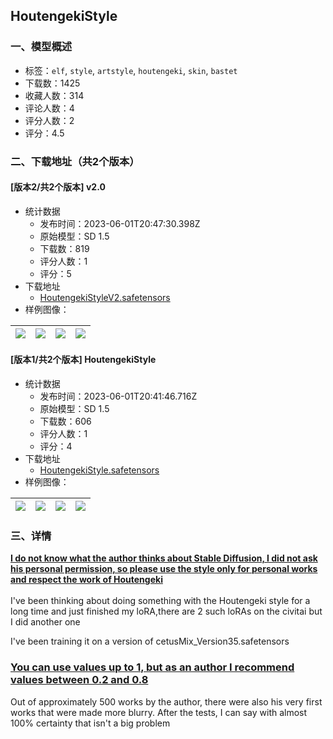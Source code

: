 ## HoutengekiStyle
### 一、模型概述

- 标签：`elf`, `style`, `artstyle`, `houtengeki`, `skin`, `bastet`
- 下载数：1425
- 收藏人数：314
- 评论人数：4
- 评分人数：2
- 评分：4.5

### 二、下载地址（共2个版本）

#### [版本2/共2个版本] v2.0

- 统计数据
  - 发布时间：2023-06-01T20:47:30.398Z
  - 原始模型：SD 1.5
  - 下载数：819
  - 评分人数：1
  - 评分：5
- 下载地址
  - [HoutengekiStyleV2.safetensors](https://civitai.com/api/download/models/87254)
- 样例图像：

| <img src="https://image.civitai.com/xG1nkqKTMzGDvpLrqFT7WA/3b2f2357-470e-4704-8080-04226b9e48c6/width=450/997621.jpeg" /> | <img src="https://image.civitai.com/xG1nkqKTMzGDvpLrqFT7WA/836961d7-9df9-4550-8e54-404c5f1ac0eb/width=450/997623.jpeg" /> | <img src="https://image.civitai.com/xG1nkqKTMzGDvpLrqFT7WA/ea576c9d-1458-4e24-974b-afb2885ccf15/width=450/997625.jpeg" /> | <img src="https://image.civitai.com/xG1nkqKTMzGDvpLrqFT7WA/e34d683e-b389-4fe2-a393-bfa46383ac2f/width=450/997622.jpeg" /> |
| ---- | ---- | ---- | ---- |

#### [版本1/共2个版本] HoutengekiStyle

- 统计数据
  - 发布时间：2023-06-01T20:41:46.716Z
  - 原始模型：SD 1.5
  - 下载数：606
  - 评分人数：1
  - 评分：4
- 下载地址
  - [HoutengekiStyle.safetensors](https://civitai.com/api/download/models/32073)
- 样例图像：

| <img src="https://image.civitai.com/xG1nkqKTMzGDvpLrqFT7WA/69dff1c3-30ec-4cab-7fb6-4c73b8ac1000/width=450/364988.jpeg" /> | <img src="https://image.civitai.com/xG1nkqKTMzGDvpLrqFT7WA/1b8a31ff-f24a-40ba-2059-a8233cad3800/width=450/365007.jpeg" /> | <img src="https://image.civitai.com/xG1nkqKTMzGDvpLrqFT7WA/a2422ae8-cb0a-47dd-6a80-03fa392b4100/width=450/365006.jpeg" /> | <img src="https://image.civitai.com/xG1nkqKTMzGDvpLrqFT7WA/3536da23-0f84-4634-b6c2-1fbcd88ce800/width=450/365005.jpeg" /> |
| ---- | ---- | ---- | ---- |


### 三、详情
<p><strong><u>I do not know what the author thinks about Stable Diffusion, I did not ask his personal permission, so please use the style only for personal works and respect the work of Houtengeki</u></strong><br /><br />I've been thinking about doing something with the Houtengeki style for a long time and just finished my loRA,there are 2 such loRAs on the civitai but I did another one</p><p></p><p>I've been training it on a version of cetusMix_Version35.safetensors </p><h3><u>You can use values up to 1, but as an author I recommend values between 0.2 and 0.8</u></h3><p>Out of approximately 500 works by the author, there were also his very first works that were made more blurry. After the tests, I can say with almost 100% certainty that isn't a big problem <br /><br /></p>